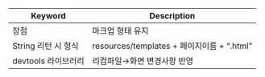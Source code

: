 | Keyword | Description |
| --- | --- |
| 장점 | 마크업 형태 유지 |
| String 리턴 시 형식 | resources/templates + 페이지이름 + “.html” |
| devtools 라이브러리 | 리컴파일→화면 변경사항 반영 |